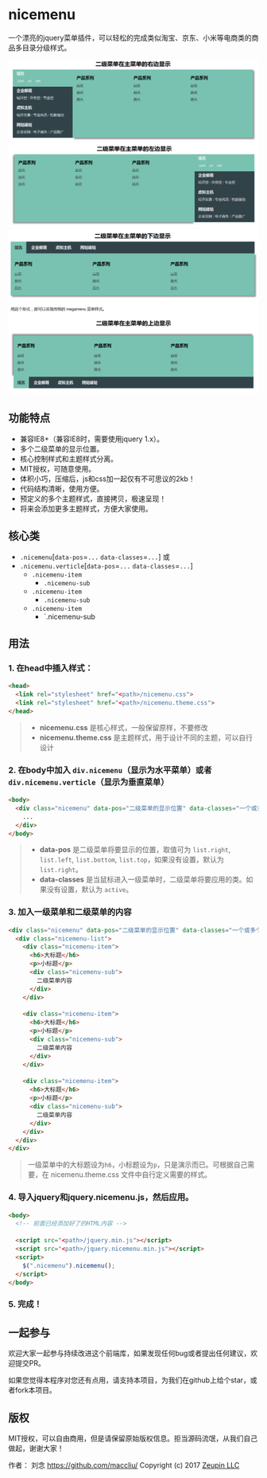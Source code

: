 # nicemenu

一个漂亮的jquery菜单插件，可以轻松的完成类似淘宝、京东、小米等电商类的商品多目录分级样式。

![](assets/001.png)
![](assets/002.png)
![](assets/003.png)
![](assets/004.png)

## 功能特点

* 兼容IE8+（兼容IE8时，需要使用jquery 1.x）。
* 多个二级菜单的显示位置。
* 核心控制样式和主题样式分离。
* MIT授权，可随意使用。
* 体积小巧，压缩后，js和css加一起仅有不可思议的2kb！
* 代码结构清晰，使用方便。
* 预定义的多个主题样式，直接拷贝，极速呈现！
* 将来会添加更多主题样式，方便大家使用。

## 核心类

* `.nicemenu`[`data-pos`=`...` `data-classes`=`...`] 或
* `.nicemenu.verticle`[`data-pos`=`...` `data-classes`=`...`]
	* `.nicemenu-item`
		* `.nicemenu-sub`
	* `.nicemenu-item`
		* `.nicemenu-sub`
	* `.nicemenu-item`
		* `.nicemenu-sub

## 用法

### 1. 在head中插入样式：

```html
<head>
  <link rel="stylesheet" href="<path>/nicemenu.css">
  <link rel="stylesheet" href="<path>/nicemenu.theme.css">
</head>
```

> - **nicemenu.css** 是核心样式，一般保留原样，不要修改
> - **nicemenu.theme.css** 是主题样式，用于设计不同的主题，可以自行设计

### 2. 在body中加入 `div.nicemenu`（显示为水平菜单）或者`div.nicemenu.verticle`（显示为垂直菜单）

```html
<body>
  <div class="nicemenu" data-pos="二级菜单的显示位置" data-classes="一个或多个类">
    ...
  </div>
</body>
```

> - **data-pos** 是二级菜单将要显示的位置，取值可为 `list.right`, `list.left`, `list.bottom`, `list.top`，如果没有设置，默认为 `list.right`。
> - **data-classes** 是当鼠标进入一级菜单时，二级菜单将要应用的类。如果没有设置，默认为 `active`。

### 3. 加入一级菜单和二级菜单的内容

```html
<div class="nicemenu" data-pos="二级菜单的显示位置" data-classes="一个或多个类">
  <div class="nicemenu-list">
    <div class="nicemenu-item">
      <h6>大标题</h6>
      <p>小标题</p>
      <div class="nicemenu-sub">
        二级菜单内容
      </div>
    </div>

    <div class="nicemenu-item">
      <h6>大标题</h6>
      <p>小标题</p>
      <div class="nicemenu-sub">
        二级菜单内容
      </div>
    </div>

    <div class="nicemenu-item">
      <h6>大标题</h6>
      <p>小标题</p>
      <div class="nicemenu-sub">
        二级菜单内容
      </div>
    </div>
  </div>
</div>
```

> 一级菜单中的大标题设为`h6`，小标题设为`p`，只是演示而已。可根据自己需要，在 nicemenu.theme.css 文件中自行定义需要的样式。

### 4. 导入jquery和jquery.nicemenu.js，然后应用。

```html
<body>
  <!-- 前面已经添加好了的HTML内容 -->

  <script src="<path>/jquery.min.js"></script>
  <script src="<path>/jquery.nicemenu.min.js"></script>
  <script>
    $(".nicemenu").nicemenu();
  </script>
</body>
```

### 5. 完成！

## 一起参与

欢迎大家一起参与持续改进这个前端库，如果发现任何bug或者提出任何建议，欢迎提交PR。

如果您觉得本程序对您还有点用，请支持本项目，为我们在github上给个star，或者fork本项目。

## 版权

MIT授权，可以自由商用，但是请保留原始版权信息。拒当源码流氓，从我们自己做起，谢谢大家！

作者： 刘念 <https://github.com/maccliu/>
Copyright (c) 2017 [Zeupin LLC](http://zeupin.com)
